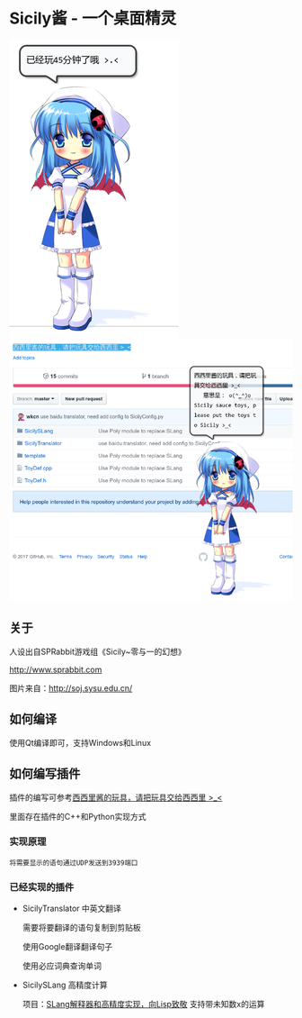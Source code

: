 # Sicily酱 - 一个桌面精灵
![](./screenshot/1.png)
![](./screenshot/2.png)

## 关于

人设出自SPRabbit游戏组《Sicily~零与一的幻想》

http://www.sprabbit.com

图片来自：http://soj.sysu.edu.cn/

## 如何编译

使用Qt编译即可，支持Windows和Linux

## 如何编写插件

插件的编写可参考[西西里酱的玩具，请把玩具交给西西里 >_<](https://github.com/wkcn/SicilyToy)

里面存在插件的C++和Python实现方式

### 实现原理
	
	将需要显示的语句通过UDP发送到3939端口

### 已经实现的插件

- SicilyTranslator 中英文翻译

	需要将要翻译的语句复制到剪贴板

	使用Google翻译翻译句子

	使用必应词典查询单词

- SicilySLang 高精度计算 
	
	项目：[SLang解释器和高精度实现，向Lisp致敬](https://github.com/wkcn/SLang)
	支持带未知数x的运算
